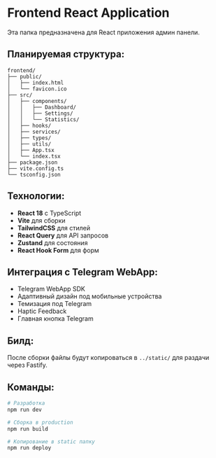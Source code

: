 # Frontend React Application

Эта папка предназначена для React приложения админ панели.

## Планируемая структура:

```
frontend/
├── public/
│   ├── index.html
│   └── favicon.ico
├── src/
│   ├── components/
│   │   ├── Dashboard/
│   │   ├── Settings/
│   │   └── Statistics/
│   ├── hooks/
│   ├── services/
│   ├── types/
│   ├── utils/
│   ├── App.tsx
│   └── index.tsx
├── package.json
├── vite.config.ts
└── tsconfig.json
```

## Технологии:

- **React 18** с TypeScript
- **Vite** для сборки
- **TailwindCSS** для стилей
- **React Query** для API запросов
- **Zustand** для состояния
- **React Hook Form** для форм

## Интеграция с Telegram WebApp:

- Telegram WebApp SDK
- Адаптивный дизайн под мобильные устройства
- Темизация под Telegram
- Haptic Feedback
- Главная кнопка Telegram

## Билд:

После сборки файлы будут копироваться в `../static/` для раздачи через Fastify.

## Команды:

```bash
# Разработка
npm run dev

# Сборка в production
npm run build

# Копирование в static папку
npm run deploy
``` 
